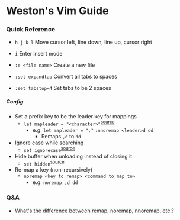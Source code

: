 # Weston's Vim Guide
### Quick Reference
+ `h j k l` Move cursor left, line down, line up, cursor right
+ `i` Enter insert mode






+ `:e <file name>` Create a new file
+ `:set expandtab` Convert all tabs to spaces
+ `:set tabstop=4` Set tabs to be 2 spaces

##### Config
+ Set a prefix key to be the leader key for mappings
  + `let mapleader = "<character>"`<sup>[source](http://learnvimscriptthehardway.stevelosh.com/chapters/06.html)</sup>
    + e.g. `let mapleader = ","`
            `:nnoremap <leader>d dd`
      + Remaps `,d` to `dd`
+ Ignore case while searching
  + `set ignorecase`<sup>[source](http://vim.wikia.com/wiki/Searching)</sup>
+ Hide buffer when unloading instead of closing it
  + `set hidden`<sup>[source](http://usevim.com/2012/10/19/vim101-set-hidden/)</sup>
+ Re-map a key (non-recursively)
  + `noremap <key to remap> <command to map to>`
    + e.g. `noremap ,d dd`
    

### Q&A
+ [What's the difference between remap, noremap, nnoremap, etc.?](http://stackoverflow.com/questions/3776117/what-is-the-difference-between-the-remap-noremap-nnoremap-and-vnoremap-mapping)
